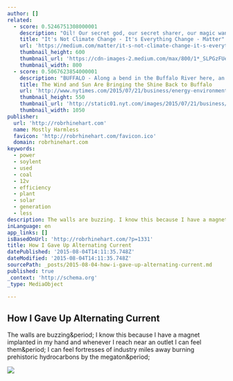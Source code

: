 ```yaml
---
author: []
related:
  - score: 0.5246751308000001
    description: "Oil! Our secret god, our secret sharer, our magic wand, fulfiller of our every desire, our co-conspirator, the sine qua non in all we do! Can't live with it, can't - right at this moment - live without it. But it's on everyone's mind."
    title: "It's Not Climate Change - It's Everything Change - Matter"
    url: 'https://medium.com/matter/it-s-not-climate-change-it-s-everything-change-8fd9aa671804'
    thumbnail_height: 600
    thumbnail_url: 'https://cdn-images-2.medium.com/max/800/1*_SLPGzFUerxhKrvzIiXBwA.gif'
    thumbnail_width: 800
  - score: 0.5067623854000001
    description: "BUFFALO - Along a bend in the Buffalo River here, an enormous steel and concrete structure is rising, soon to house one of the country's largest solar panel factories. Just to the south, in the rotting guts of the old Bethlehem Steel plant in Lackawanna, where a dozen wind turbines already harness the energy blowing off Lake Erie, workers are preparing to install a big new solar array."
    title: The Wind and Sun Are Bringing the Shine Back to Buffalo
    url: 'http://www.nytimes.com/2015/07/21/business/energy-environment/the-wind-and-sun-are-bringing-the-shine-back-to-buffalo.html'
    thumbnail_height: 550
    thumbnail_url: 'http://static01.nyt.com/images/2015/07/21/business/21buffalo-web4/21buffalo-web4-facebookJumbo.jpg'
    thumbnail_width: 1050
publisher:
  url: 'http://robrhinehart.com'
  name: Mostly Harmless
  favicon: 'http://robrhinehart.com/favicon.ico'
  domain: robrhinehart.com
keywords:
  - power
  - soylent
  - used
  - coal
  - 12v
  - efficiency
  - plant
  - solar
  - generation
  - less
description: The walls are buzzing. I know this because I have a magnet implanted in my hand and whenever I reach near an outlet I can feel them. I can feel fortresses of industry miles away burning prehistoric hydrocarbons by the megaton.
inLanguage: en
app_links: []
isBasedOnUrl: 'http://robrhinehart.com/?p=1331'
title: How I Gave Up Alternating Current
datePublished: '2015-08-04T14:11:35.748Z'
dateModified: '2015-08-04T14:11:35.748Z'
sourcePath: _posts/2015-08-04-how-i-gave-up-alternating-current.md
published: true
_context: 'http://schema.org'
_type: MediaObject

---
```

<article style=""><h1>How I Gave Up Alternating Current</h1><p>The walls are buzzing&amp;period; I know this because I have a magnet implanted in my hand and whenever I reach near an outlet I can feel them&amp;period; I can feel fortresses of industry miles away burning prehistoric hydrocarbons by the megaton&amp;period;</p><img src="http://robrhinehart.com/wp-content/uploads/2015/08/How-I-Gave-Up-Alternating-Current-1.jpg" /></article>